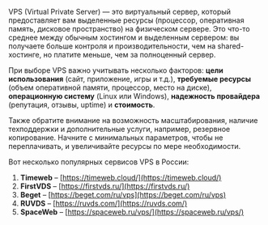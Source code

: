 VPS (Virtual Private Server) — это виртуальный сервер, который предоставляет вам выделенные ресурсы (процессор, оперативная память, дисковое пространство) на физическом сервере. Это что-то среднее между обычным хостингом и выделенным сервером: вы получаете больше контроля и производительности, чем на shared-хостинге, но платите меньше, чем за полноценный сервер.

При выборе VPS важно учитывать несколько факторов: **цели использования** (сайт, приложение, игры и т.д.), **требуемые ресурсы** (объем оперативной памяти, процессор, место на диске), **операционную систему** (Linux или Windows), **надежность провайдера** (репутация, отзывы, uptime) и **стоимость**.

Также обратите внимание на возможность масштабирования, наличие техподдержки и дополнительные услуги, например, резервное копирование. Начните с минимальных параметров, чтобы не переплачивать, и увеличивайте ресурсы по мере необходимости.

Вот несколько популярных сервисов VPS в России:

1. **Timeweb**  – [https://timeweb.cloud/](https://timeweb.cloud/)  
2. **FirstVDS**  – [https://firstvds.ru/](https://firstvds.ru/)  
3. **Beget**  – [https://beget.com/ru/vps](https://beget.com/ru/vps)  
4. **RUVDS**  – [https://ruvds.com/](https://ruvds.com/)  
5. **SpaceWeb**  –  [https://spaceweb.ru/vps/](https://spaceweb.ru/vps/)  